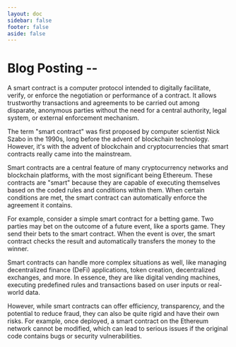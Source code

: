 ```yaml
---
layout: doc
sidebar: false
footer: false
aside: false
---
```


# Blog Posting --

A smart contract is a computer protocol intended to digitally facilitate, verify, or enforce the negotiation or performance of a contract. It allows trustworthy transactions and agreements to be carried out among disparate, anonymous parties without the need for a central authority, legal system, or external enforcement mechanism.

The term "smart contract" was first proposed by computer scientist Nick Szabo in the 1990s, long before the advent of blockchain technology. However, it's with the advent of blockchain and cryptocurrencies that smart contracts really came into the mainstream.

Smart contracts are a central feature of many cryptocurrency networks and blockchain platforms, with the most significant being Ethereum. These contracts are "smart" because they are capable of executing themselves based on the coded rules and conditions within them. When certain conditions are met, the smart contract can automatically enforce the agreement it contains.

For example, consider a simple smart contract for a betting game. Two parties may bet on the outcome of a future event, like a sports game. They send their bets to the smart contract. When the event is over, the smart contract checks the result and automatically transfers the money to the winner.

Smart contracts can handle more complex situations as well, like managing decentralized finance (DeFi) applications, token creation, decentralized exchanges, and more. In essence, they are like digital vending machines, executing predefined rules and transactions based on user inputs or real-world data.

However, while smart contracts can offer efficiency, transparency, and the potential to reduce fraud, they can also be quite rigid and have their own risks. For example, once deployed, a smart contract on the Ethereum network cannot be modified, which can lead to serious issues if the original code contains bugs or security vulnerabilities.
